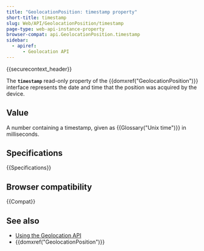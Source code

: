 ```yaml
---
title: "GeolocationPosition: timestamp property"
short-title: timestamp
slug: Web/API/GeolocationPosition/timestamp
page-type: web-api-instance-property
browser-compat: api.GeolocationPosition.timestamp
sidebar:
  - apiref:
      - Geolocation API
---
```


{{securecontext_header}}

The **`timestamp`** read-only property of the {{domxref("GeolocationPosition")}} interface represents the date and time that the position was acquired by the device.

## Value

A number containing a timestamp, given as {{Glossary("Unix time")}} in milliseconds.

## Specifications

{{Specifications}}

## Browser compatibility

{{Compat}}

## See also

- [Using the Geolocation API](/en-US/docs/Web/API/Geolocation_API/Using_the_Geolocation_API)
- {{domxref("GeolocationPosition")}}
